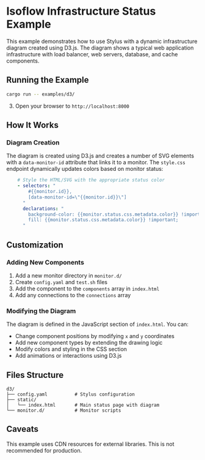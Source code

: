 # Isoflow Infrastructure Status Example

This example demonstrates how to use Stylus with a dynamic infrastructure diagram created using D3.js. The diagram shows a typical web application infrastructure with load balancer, web servers, database, and cache components.

## Running the Example

```bash
cargo run -- examples/d3/
```

3. Open your browser to `http://localhost:8000`

## How It Works

### Diagram Creation

The diagram is created using D3.js and creates a number of SVG elements with a
`data-monitor-id` attribute that links it to a monitor. The `style.css` endpoint
dynamically updates colors based on monitor status:

```yaml
    # Style the HTML/SVG with the appropriate status color
    - selectors: "
        #{{monitor.id}},
        [data-monitor-id=\"{{monitor.id}}\"]
      "
      declarations: "
        background-color: {{monitor.status.css.metadata.color}} !important;
        fill: {{monitor.status.css.metadata.color}} !important;
      "
```

## Customization

### Adding New Components

1. Add a new monitor directory in `monitor.d/`
2. Create `config.yaml` and `test.sh` files
3. Add the component to the `components` array in `index.html`
4. Add any connections to the `connections` array

### Modifying the Diagram

The diagram is defined in the JavaScript section of `index.html`. You can:
- Change component positions by modifying `x` and `y` coordinates
- Add new component types by extending the drawing logic
- Modify colors and styling in the CSS section
- Add animations or interactions using D3.js

## Files Structure

```
d3/
├── config.yaml          # Stylus configuration
├── static/
│   └── index.html       # Main status page with diagram
└── monitor.d/           # Monitor scripts
``` 

## Caveats

This example uses CDN resources for external libraries. This is not recommended for production.
